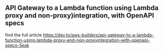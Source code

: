 ## API Gateway to a Lambda function using Lambda proxy and non-proxy)integration, with OpenAPI specs

find the full article
https://dev.to/aws-builders/api-gateway-to-a-lambda-function-using-lambda-proxy-and-non-proxyintegration-with-openapi-specs-5eak
